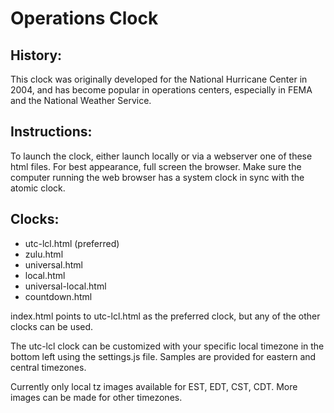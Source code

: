# Operations Clock

## History:

This clock was originally developed for the National Hurricane Center in 2004, and has become popular in operations centers, especially in FEMA and the National Weather Service.

## Instructions:

To launch the clock, either launch locally or via a webserver one of these html files. For best appearance, full screen the browser.
Make sure the computer running the web browser has a system clock in sync with the atomic clock.

## Clocks:

* utc-lcl.html (preferred)
* zulu.html
* universal.html
* local.html
* universal-local.html
* countdown.html

index.html points to utc-lcl.html as the preferred clock, but any of the other clocks can be used.

The utc-lcl clock can be customized with your specific local timezone in the bottom left using the settings.js file.  Samples are provided for eastern and central timezones.

Currently only local tz images available for EST, EDT, CST, CDT.  More images can be made for other timezones.
